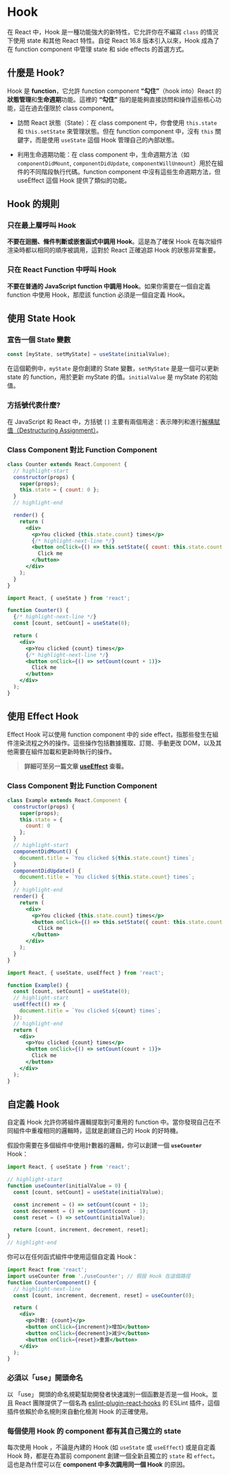---
---

# Hook
在 React 中，Hook 是一種功能強大的新特性，它允許你在不編寫 `class` 的情況下使用 state 和其他 React 特性。自從 React 16.8 版本引入以來，Hook 成為了在 function component 中管理 state 和 side effects 的首選方式。

## 什麼是 Hook?
Hook 是 **function**，它允許 function component **“勾住”**（hook into）React 的**狀態管理**和**生命週期**功能。這裡的 **“勾住”** 指的是能夠直接訪問和操作這些核心功能，這在過去僅限於 class component。

- 訪問 React 狀態（State）：在 class component 中，你會使用 `this.state` 和 `this.setState` 來管理狀態。但在 function component 中，沒有 `this` 關鍵字，而是使用 `useState` 這個 Hook 管理自己的內部狀態。

- 利用生命週期功能：在 class component 中，生命週期方法（如 `componentDidMount`,   `componentDidUpdate`, `componentWillUnmount`）用於在組件的不同階段執行代碼。function component 中沒有這些生命週期方法，但 useEffect 這個 Hook 提供了類似的功能。

## Hook 的規則

### 只在最上層呼叫 Hook

**不要在迴圈、條件判斷或嵌套函式中調用 Hook**。這是為了確保 Hook 在每次組件渲染時都以相同的順序被調用，這對於 React 正確追踪 Hook 的狀態非常重要。

### 只在 React Function 中呼叫 Hook
**不要在普通的 JavaScript function 中調用 Hook**。如果你需要在一個自定義 function 中使用 Hook，那麼該 function 必須是一個自定義 Hook。

## 使用 State Hook

### 宣告一個 State 變數
```jsx
const [myState, setMyState] = useState(initialValue);
```
在這個範例中，`myState` 是你創建的 State 變數，`setMyState` 是是一個可以更新 state 的 function，用於更新 myState 的值。`initialValue` 是 myState 的初始值。


### 方括號代表什麼?
在 JavaScript 和 React 中，方括號 `[]` 主要有兩個用途：表示陣列和進行[解構賦值（Destructuring Assignment）](https://developer.mozilla.org/zh-TW/docs/Web/JavaScript/Reference/Operators/Destructuring_assignment#%E9%99%A3%E5%88%97%E8%A7%A3%E6%A7%8B)。


### Class Component 對比 Function Component
```jsx title="class component"
class Counter extends React.Component {
  // highlight-start
  constructor(props) {
    super(props);
    this.state = { count: 0 };
  }
  // highlight-end

  render() {
    return (
      <div>
        <p>You clicked {this.state.count} times</p>
        {/* highlight-next-line */}
        <button onClick={() => this.setState({ count: this.state.count + 1 })}>
          Click me
        </button>
      </div>
    );
  }
}
```
```jsx title="function component"
import React, { useState } from 'react';

function Counter() {
  {/* highlight-next-line */}
  const [count, setCount] = useState(0);

  return (
    <div>
      <p>You clicked {count} times</p>
      {/* highlight-next-line */}
      <button onClick={() => setCount(count + 1)}>
        Click me
      </button>
    </div>
  );
}
```

## 使用 Effect Hook

Effect Hook 可以使用 function component 中的 side effect，指那些發生在組件渲染流程之外的操作。這些操作包括數據獲取、訂閱、手動更改 DOM，以及其他需要在組件加載和更新時執行的操作。

> **詳細可至另一篇文章 [useEffect](./useEffect) 查看。**

### Class Component 對比 Function Component
```jsx title="class component"
class Example extends React.Component {
  constructor(props) {
    super(props);
    this.state = {
      count: 0
    };
  }
  // highlight-start
  componentDidMount() {
    document.title = `You clicked ${this.state.count} times`;
  }
  componentDidUpdate() {
    document.title = `You clicked ${this.state.count} times`;
  }
  // highlight-end
  render() {
    return (
      <div>
        <p>You clicked {this.state.count} times</p>
        <button onClick={() => this.setState({ count: this.state.count + 1 })}>
          Click me
        </button>
      </div>
    );
  }
}
```

```jsx title="function component"
import React, { useState, useEffect } from 'react';

function Example() {
  const [count, setCount] = useState(0);
  // highlight-start
  useEffect(() => {
    document.title = `You clicked ${count} times`;
  });
  // highlight-end
  return (
    <div>
      <p>You clicked {count} times</p>
      <button onClick={() => setCount(count + 1)}>
        Click me
      </button>
    </div>
  );
}
```

## 自定義 Hook
自定義 Hook 允許你將組件邏輯提取到可重用的 function 中。當你發現自己在不同組件中重複相同的邏輯時，這就是創建自己的 Hook 的好時機。

假設你需要在多個組件中使用計數器的邏輯，你可以創建一個 **`useCounter`** Hook：
```jsx
import React, { useState } from 'react';

// highlight-start
function useCounter(initialValue = 0) {
  const [count, setCount] = useState(initialValue);

  const increment = () => setCount(count + 1);
  const decrement = () => setCount(count - 1);
  const reset = () => setCount(initialValue);

  return [count, increment, decrement, reset];
}
// highlight-end
```
你可以在任何函式組件中使用這個自定義 Hook：
```jsx
import React from 'react';
import useCounter from './useCounter'; // 假設 Hook 在這個路徑
function CounterComponent() {
  // highlight-next-line
  const [count, increment, decrement, reset] = useCounter(0);

  return (
    <div>
      <p>計數: {count}</p>
      <button onClick={increment}>增加</button>
      <button onClick={decrement}>減少</button>
      <button onClick={reset}>重置</button>
    </div>
  );
}
```
### 必須以「use」開頭命名
以 「use」 開頭的命名規範幫助開發者快速識別一個函數是否是一個 Hook。並且 React 團隊提供了一個名為 [eslint-plugin-react-hooks](https://www.npmjs.com/package/eslint-plugin-react-hooks) 的 ESLint 插件，這個插件依賴於命名規則來自動化檢測 Hook 的正確使用。

### 每個使用 Hook 的 component 都有其自己獨立的 state
每次使用 Hook ，不論是內建的 Hook (如 `useState` 或 `useEffect`) 或是自定義 Hook 時，都是在為當前 component 創建一個全新且獨立的 `state` 和 `effect`。
這也是為什麼可以在 **component 中多次調用同一個 Hook** 的原因。